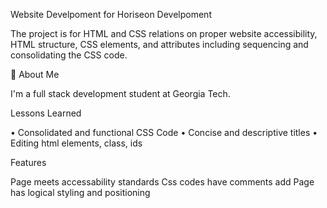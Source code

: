 Website Develpoment for Horiseon Develpoment

The project is for HTML and CSS relations on proper website accessibility, HTML structure, CSS elements, and attributes including sequencing and consolidating the CSS code.

🚀 About Me

I'm a full stack development student at Georgia Tech.

Lessons Learned

• Consolidated and functional CSS Code
• Concise and descriptive titles
• Editing html elements, class, ids

Features

Page meets accessability standards
Css codes have comments add
Page has logical styling and positioning
